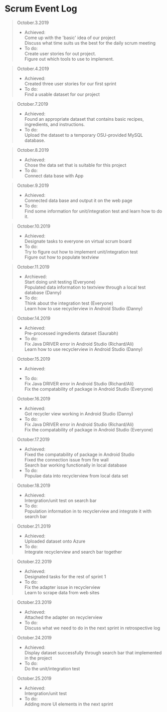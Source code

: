 # Scrum Event Log

>October.3.2019 
>* Achieved:
><br/>Come up with the 'basic' idea of our project
><br/>Discuss what time suits us the best for the daily scrum meeting
>* To do: 
><br/>Create user stories for out project. 
><br/>Figure out which tools to use to implement. 

>October.4.2019 
>* Achieved:
><br/>Created three user stories for our first sprint
>* To do: 
><br/>Find a usable dataset for our project

>October.7.2019 
>* Achieved: 
><br/>Found an appropriate dataset that contains basic recipes, ingredients, and instructions.
>* To do: 
><br/>Upload the dataset to a temporary OSU-provided MySQL database.

>October.8.2019 
>* Achieved: 
><br/>Chose the data set that is suitable for this project
>* To do: 
><br/>Connect data base with App

>October.9.2019 
>* Achieved: 
><br/>Connected data base and output it on the web page
>* To do: 
><br/>Find some information for unit/integration test and learn how to do it.

>October.10.2019 
>* Achieved: 
><br/>Designate tasks to everyone on virtual scrum board
>* To do: 
><br/>Try to figure out how to implement unit/integration test
><br/>Figure out how to populate textview 
  
>October.11.2019 
>* Archieved:
><br/>Start doing unit testing (Everyone) 
><br/>Populated data information to textview through a local test database (Danny) 
>* To do:
><br/>Think about the integration test (Everyone) 
><br/>Learn how to use recyclerview in Android Studio (Danny) 
 
>October.14.2019 
>* Achieved: 
><br/>Pre-processed ingredients dataset (Saurabh) 
>* To do: 
><br/>Fix Java DRIVER error in Android Studio (Richard/Ali) 
><br/>Learn how to use recyclerview in Android Studio (Danny) 
  
>October.15.2019 
>* Achieved: 
>
>* To do: 
><br/> Fix Java DRIVER error in Android Studio (Richard/Ali) 
><br/> Fix the compatability of package in Android Studio (Everyone) 
  
>October.16.2019 
>* Achieved: 
><br/>Got recycler view working in Android Studio (Danny)
>* To do: 
><br/>Fix Java DRIVER error in Android Studio (Richard/Ali) 
><br/>Fix the compatability of package in Android Studio (Everyone) 

>October.17.2019 
>* Achieved:
><br/>Fixed the compatability of package in Android Studio
><br/>Fixed the connection issue from fire wall
><br/>Search bar working functionally in local database
>* To do: 
><br/>Populae data into recyclerview from local data set

>October.18.2019 
>* Achieved: 
><br/>Intergration/unit test on search bar
>* To do: 
><br/>Population information in to recyclerview and integrate it with search bar

>October.21.2019 
>* Achieved: 
><br/>Uploaded dataset onto Azure
>* To do: 
><br/>Integrate recyclerview and search bar together

>October.22.2019 
>* Achieved: 
><br/>Designated tasks for the rest of sprint 1
>* To do: 
><br/>Fix the adapter issue in recyclerview
><br/>Learn to scrape data from web sites

>October.23.2019 
>* Achieved: 
><br/>Attached the adapter on recyclerview
>* To do: 
><br/>Discuss what we need to do in the next sprint in retrospective log

>October.24.2019 
>* Achieved: 
><br/>Display dataset successfully through search bar that implemented in the project
>* To do: 
><br/>Do the unit/integration test

>October.25.2019 
>* Achieved: 
><br/>Intergration/unit test
>* To do: 
><br/>Adding more UI elements in the next sprint

<!--- Template
>October..2019 
>* Achieved: 
><br/>
>* To do: 
><br/>
--->

